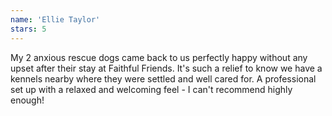 ```yaml
---
name: 'Ellie Taylor'
stars: 5
---
```


My 2 anxious rescue dogs came back to us perfectly happy without any
upset after their stay at Faithful Friends. It's such a relief to
know we have a kennels nearby where they were settled and well cared
for. A professional set up with a relaxed and welcoming feel - I can't
recommend highly enough!
